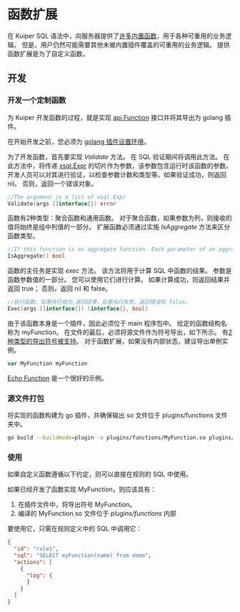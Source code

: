 # 函数扩展

在 Kuiper SQL 语法中，向服务器提供了[许多内置函数](../sqls/built-in_functions.md)，用于各种可重用的业务逻辑。 但是，用户仍然可能需要其他未被内置插件覆盖的可重用的业务逻辑。 提供函数扩展是为了自定义函数。

## 开发

### 开发一个定制函数

为 Kuiper 开发函数的过程，就是实现 [api.Function](../../../xstream/api/stream.go) 接口并将其导出为 golang 插件。

在开始开发之前，您必须为 [golang 插件设置环境](overview.md#setup-the-plugin-developing-environment)。

为了开发函数，首先要实现 _Validate_ 方法。 在 SQL 验证期间将调用此方法。 在此方法中，将传递 [xsql.Expr](../../../xsql/ast.go) 的切片作为参数，该参数包含运行时该函数的参数。 开发人员可以对其进行验证，以检查参数计数和类型等。如果验证成功，则返回 nil。 否则，返回一个错误对象。

```go
//The argument is a list of xsql.Expr
Validate(args []interface{}) error
```
函数有2种类型：聚合函数和通用函数。 对于聚合函数，如果参数为列，则接收的值将始终是组中列值的一部分。 扩展函数必须通过实施 _IsAggregate_ 方法来区分函数类型。

```go
//If this function is an aggregate function. Each parameter of an aggregate function will be a slice
IsAggregate() bool
```

函数的主任务是实现 _exec_ 方法。 该方法将用于计算 SQL 中函数的结果。 参数是函数参数值的一部分。 您可以使用它们进行计算。 如果计算成功，则返回结果并返回 true； 否则，返回 nil 和 false。

```go
//执行函数，如果执行成功,返回结果，如果执行失败，返回错误和 false。
Exec(args []interface{}) (interface{}, bool)
```

由于该函数本身是一个插件，因此必须位于 main 程序包中。 给定的函数结构名称为 myFunction。 在文件的最后，必须将源文件作为符号导出，如下所示。 有[2种类型的导出符号被支持](overview.md#plugin-development)。 对于函数扩展，如果没有内部状态，建议导出单例实例。

```go
var MyFunction myFunction
```

[Echo Function](../../../plugins/functions/echo.go) 是一个很好的示例。

### 源文件打包
将实现的函数构建为 go 插件，并确保输出 so 文件位于 plugins/functions 文件夹中。

```bash
go build --buildmode=plugin -o plugins/functions/MyFunction.so plugins/functions/my_function.go
```

### 使用

如果自定义函数遵循以下约定，则可以直接在规则的 SQL 中使用。

如果已经开发了函数实现 MyFunction，则应该具有：

1. 在插件文件中，将导出符号 MyFunction。
2. 编译的 MyFunction.so 文件位于 _plugins/functions_ 内部

要使用它，只需在规则定义中的 SQL 中调用它：
```json
{
  "id": "rule1",
  "sql": "SELECT myFunction(name) from demo",
  "actions": [
    {
      "log": {
      }
    }
  ]
}
```
